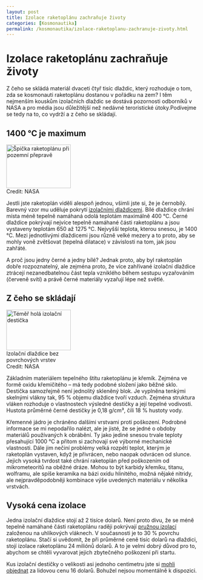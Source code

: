 ```yaml
---
layout: post
title: Izolace raketoplánu zachraňuje životy
categories: [Kosmonautika]
permalink: /kosmonautika/izolace-raketoplanu-zachranuje-zivoty.html
---
```

# Izolace raketoplánu zachraňuje životy

Z čeho se skládá materiál dvaceti čtyř tisíc dlaždic, který rozhoduje o tom, zda se kosmonauti raketoplánu dostanou v pořádku na zem? I těm nejmenším kouskům izolačních dlaždic se dostává pozornosti odborníků v NASA a pro média jsou důležitější než nedávné teroristické útoky.Podívejme se tedy na to, co vydrží a z čeho se skládají.

## 1400 °C je maximum

<div class="obry"><div class="leftbox"><img alt="Špička raketoplánu při pozemní přepravě" height="115" src="http://www.techblog.cz/images/raketoplan-predstartovni-priprava.jpg" width="170"/></div>Credit: NASA</div> 

Jestli jste raketoplán viděli alespoň jednou, všimli jste si, že je černobílý. Barevný vzor mu uděluje pokrytí [izolačními dlaždicemi](http://helios.augustana.edu/astronomy/space-shuttle-tiles.html). Bílé dlaždice chrání místa méně tepelně namáhaná odolá teplotám maximálně 400 °C. Černé dlaždice pokrývají nejvíce tepelně namáhané části raketoplánu a jsou vystaveny teplotám 650 až 1275 °C. Nejvyšší teplota, kterou snesou, je 1400 °C. Mezi jednotlivými dlaždicemi jsou různě velké mezery a to proto, aby se mohly voně zvětšovat (tepelná dilatace) v závislosti na tom, jak jsou zahřáté.

A proč jsou jedny černé a jedny bílé? Jednak proto, aby byl raketoplán dobře rozpoznatelný, ale zejména proto, že více zahřívané izolační dlaždice ztrácejí nezanedbatelnou část tepla vzniklého během sestupu vyzařováním (červeně svítí) a právě černé materiály vyzařují lépe než světlé.

## Z čeho se skládají

<div class="obry"><div class="leftbox"><img alt="Téměř holá izolační destička" height="107" src="http://www.techblog.cz/images/izolacni-desticka-hola.jpg" width="170"/></div>Izolační dlaždice bez <br/>povrchových vrstev<br/>Credit: NASA</div> 

Základním materiálem tepelného štítu raketoplánu je křemík. Zejména ve formě oxidu křemičitého – má tedy podobné složení jako běžné sklo. Destička samozřejmě není jednolitý skleněný blok. Je vyplněna tenkými skelnými vlákny tak, 95 % objemu dlaždice tvoří vzduch. Zejména struktura vláken rozhoduje o vlastnostech výsledné destičky a její tepelné vodivosti. Hustota průměrné černé destičky je 0,18 g/cm³, čili 18 % hustoty vody.

Křemenné jádro je chráněno dalšími vrstvami proti poškození. Podrobné informace se mi nepodařilo nalézt, ale je jisté, že se jedné o obdoby materiálů používaných k obrábění. Ty jako jediné snesou trvale teploty přesahující 1000 °C a přitom si zachovají své výborné mechanické vlastnosti. Dále jim nečiní problémy velká rozpětí teplot, kterým je raketoplán vystaven, když je přivrácen, nebo naopak odvrácen od slunce. Jejich vysoká tvrdost také chrání raketoplán před poškozením od mikrometeoritů na oběžné dráze. Mohou to být karbidy křemíku, titanu, wolframu, ale spíše keramika na bázi oxidu hlinitého, možná nějaké nitridy, ale nejpravděpodobněji kombinace výše uvedených materiálu v několika vrstvách.

## Vysoká cena izolace

Jedna izolační dlaždice stojí až 2 tisíce dolarů. Není proto divu, že se méně tepelně namáhané části raketoplánu raději pokrývají [pružnou izolací](http://www-pao.ksc.nasa.gov/kscpao/nasafact/tps.htm) založenou na uhlíkových vláknech. V současnosti je to 30 % povrchu raketoplánu. Stačí si uvědomit, že při průměrné ceně tisíc dolarů na dlaždici, stojí izolace raketoplánu 24 miliónů dolarů. A to je velmi dobrý důvod pro to, abychom se chtěli vyvarovat jejich zbytečného poškození při startu.

Kus izolační destičky o velikosti asi jednoho centimetru jste si [mohli objednat](http://countdowncreations.com/shuttle_tile.htm) za lidovou cenu 16 dolarů. Bohužel nejsou momentálně k dispozici.

